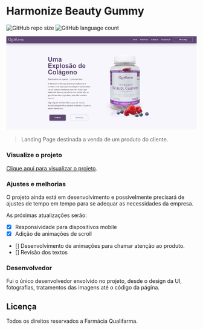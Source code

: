 # Harmonize Beauty Gummy

![GitHub repo size](https://img.shields.io/github/repo-size/paulo-fs/beautyGummy-landingPage?style=for-the-badge)
![GitHub language count](https://img.shields.io/github/languages/count/paulo-fs/beautyGummy-landingPage?style=for-the-badge)

![Imagem de apresentação da landingpage Harmonize Beauty Gummy](https://github.com/paulo-fs/beautyGummy-landingPage/blob/main/capa-readme.jpg)

> Landing Page destinada a venda de um produto do cliente.


### Visualize o projeto

[Clique aqui para visualizar o projeto](https://paulo-fs.github.io/beautyGummy-landingPage/).


### Ajustes e melhorias

O projeto ainda está em desenvolvimento e possivelmente precisará de ajustes de tempo em tempo para se adequar as necessidades da empresa.

As próximas atualizações serão:
- [x] Responsividade para dispositivos mobile
- [x] Adição de animações de scroll
- [] Desenvolvimento de animações para chamar atenção ao produto.
- [] Revisão dos textos


### Desenvolvedor

Fui o único desenvolvedor envolvido no projeto, desde o design da UI, fotografias, tratamentos das imagens até o código da página.


## Licença
Todos os direitos reservados a Farmácia Qualifarma.